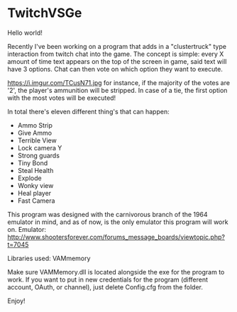# TwitchVSGe

Hello world!

Recently I've been working on a program that adds in a "clustertruck" type interaction from twitch chat into the game.
The concept is simple: every X amount of time text appears on the top of the screen in game, said text will have 3 options.
Chat can then vote on which option they want to execute.

https://i.imgur.com/TCusN71.jpg
for instance, if the majority of the votes are '2', the player's ammunition will be stripped. In case of a tie, the first option with the most votes will be executed!

In total there's eleven different thing's that can happen:

* Ammo Strip
* Give Ammo
* Terrible View
* Lock camera Y
* Strong guards
* Tiny Bond
* Steal Health
* Explode
* Wonky view
* Heal player
* Fast Camera


This program was designed with the carnivorous branch of the 1964 emulator in mind, and as of now, is the only emulator this program will work on.
Emulator: http://www.shootersforever.com/forums_message_boards/viewtopic.php?t=7045

Libraries used: VAMmemory

Make sure VAMMemory.dll is located alongside the exe for the program to work. 
If you want to put in new credentials for the program (different account, OAuth, or channel), just delete Config.cfg from the folder.

Enjoy!
